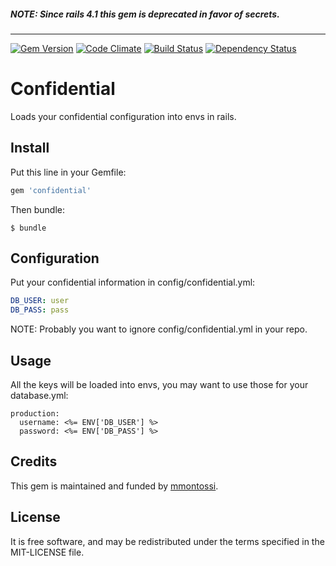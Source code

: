##### NOTE: Since rails 4.1 this gem is deprecated in favor of secrets.

---

[![Gem Version](https://badge.fury.io/rb/confidential.svg)](http://badge.fury.io/rb/confidential)
[![Code Climate](https://codeclimate.com/github/mmontossi/confidential/badges/gpa.svg)](https://codeclimate.com/github/mmontossi/confidential) [![Build Status](https://travis-ci.org/mmontossi/confidential.svg)](https://travis-ci.org/mmontossi/confidential)
[![Dependency Status](https://gemnasium.com/mmontossi/confidential.svg)](https://gemnasium.com/mmontossi/confidential)

# Confidential

Loads your confidential configuration into envs in rails.

## Install

Put this line in your Gemfile:
```ruby
gem 'confidential'
```

Then bundle:
```
$ bundle
```

## Configuration

Put your confidential information in config/confidential.yml:
```yaml
DB_USER: user
DB_PASS: pass
```

NOTE: Probably you want to ignore config/confidential.yml in your repo.

## Usage

All the keys will be loaded into envs, you may want to use those for your database.yml:
```erb
production:
  username: <%= ENV['DB_USER'] %>
  password: <%= ENV['DB_PASS'] %>
```

## Credits

This gem is maintained and funded by [mmontossi](https://github.com/mmontossi).

## License

It is free software, and may be redistributed under the terms specified in the MIT-LICENSE file.
